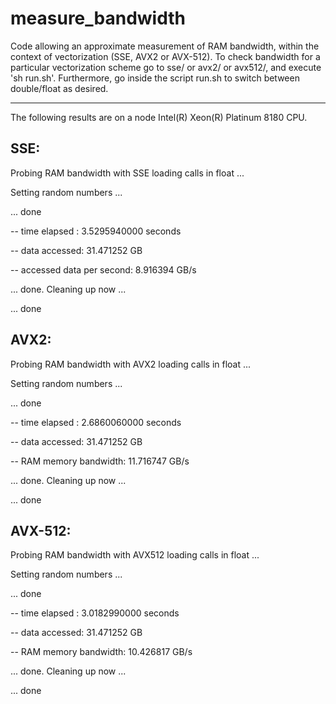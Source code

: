 # measure_bandwidth

Code allowing an approximate measurement of RAM bandwidth, within the context of vectorization (SSE, AVX2 or AVX-512). To check bandwidth for a particular vectorization scheme go to sse/ or avx2/ or avx512/, and execute 'sh run.sh'. Furthermore, go inside the script run.sh to switch between double/float as desired.

-----------

The following results are on a node Intel(R) Xeon(R) Platinum 8180 CPU.


## SSE:

Probing RAM bandwidth with SSE loading calls in float ...

 Setting random numbers ...

 ... done

 -- time elapsed : 3.5295940000 seconds

 -- data accessed: 31.471252 GB

 -- accessed data per second: 8.916394 GB/s

... done. Cleaning up now ...

... done


## AVX2:

Probing RAM bandwidth with AVX2 loading calls in float ...

 Setting random numbers ...

 ... done

 -- time elapsed : 2.6860060000 seconds

 -- data accessed: 31.471252 GB

 -- RAM memory bandwidth: 11.716747 GB/s

... done. Cleaning up now ...

... done


## AVX-512:

Probing RAM bandwidth with AVX512 loading calls in float ...

 Setting random numbers ...

 ... done

 -- time elapsed : 3.0182990000 seconds

 -- data accessed: 31.471252 GB

 -- RAM memory bandwidth: 10.426817 GB/s

... done. Cleaning up now ...

... done

